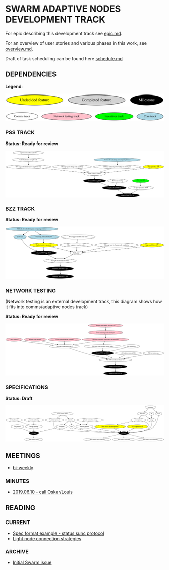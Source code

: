 # SWARM ADAPTIVE NODES DEVELOPMENT TRACK

For epic describing this development track see [epic.md](./epic.md).

For an overview of user stories and various phases in this work, see [overview.md](./overview.md).

Draft of task scheduling can be found here [schedule.md](./schedule.md)

## DEPENDENCIES

**Legend**:

![](./gfx/legend_state.svg)

![](./gfx/legend_track.svg)

### PSS TRACK

**Status: Ready for review**

![](./gfx/pssdep.svg)

### BZZ TRACK

**Status: Ready for review**

![](./gfx/bzzdep.svg)

### NETWORK TESTING

(Network testing is an external development track, this diagram shows how it fits into comms/adaptive nodes track)

**Status: Ready for review**

![](./gfx/testdep.svg)

### SPECIFICATIONS

**Status: Draft**

![](./gfx/specdep.svg)

## MEETINGS

- [bi-weekly](https://notes.status.im/swarm-adaptive-nodes?both)

### MINUTES

- [2019.06.10 - call Oskar/Louis](https://notes.status.im/oOJmxZgxQQ-KC_MjpVpokw#)

## READING

### CURRENT

- [Spec format example - status sunc protocol](https://github.com/status-im/bigbrother-specs/blob/mvds/data_sync/mvds.md)
- [Light node connection strategies](https://swarmresear.ch/t/light-client-connection-strategy/17)

### ARCHIVE

- [Initial Swarm issue](https://github.com/ethersphere/swarm/issues/458)
